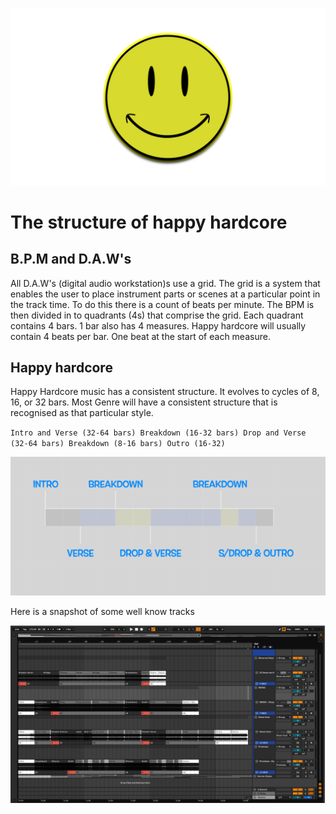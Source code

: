 ![smile](https://github.com/shadowchaser04/happy-hardcore/blob/master/Pictures/face.png)

# The structure of happy hardcore

## B.P.M and D.A.W's

All D.A.W's (digital audio workstation)s use a grid. The grid is a system that
enables the user to place instrument parts or scenes at a particular point in
the track time. To do this there is a count of beats per minute. The BPM is
then divided in to quadrants (4s) that comprise the grid. Each quadrant
contains 4 bars. 1 bar also has 4 measures. Happy hardcore will usually contain
4 beats per bar. One beat at the start of each measure.

## Happy hardcore

Happy Hardcore music has a consistent structure. It evolves to cycles of 8, 16,
or 32 bars. Most Genre will have a consistent structure that is recognised as that
particular style.

`Intro and Verse (32-64 bars) Breakdown (16-32 bars) Drop and Verse (32-64 bars) Breakdown (8-16 bars) Outro (16-32)`

![hardcore](https://github.com/shadowchaser04/happy-hardcore/blob/master/Pictures/happy-hardcore.png)

Here is a snapshot of some well know tracks

![hardcore](https://github.com/shadowchaser04/happy-hardcore/blob/master/Pictures/track-structure.png)


